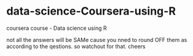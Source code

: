 # data-science-Coursera-using-R
coursera course - Data science using R


not all the answers will be SAMe cause you nned to round OFF them as according to the qestions.
so watchout for that. cheers
